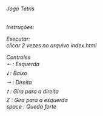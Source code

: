 <h6>Jogo Tetris<h6/>

Instruções:<br/>

Executar:<br/>
 clicar 2 vezes no arquivo index.html<br/>

Controles<br/>
 🠔 : Esquerda<br/>
 🠗  : Baixo<br/>
 🠖 : Direita<br/>
 🠕  : Gira para a direita<br/>
 Z  : Gira para a esquerda<br/>
 space : Queda forte<br/>
 
 


